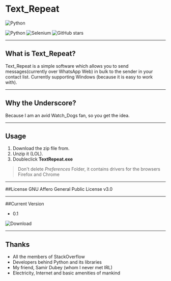 # Text_Repeat

![Python](https://www.python.org/static/community_logos/python-powered-w-100x40.png)

![Python](https://img.shields.io/badge/Python-3.7.0-blue.svg?style=flat&logo=Python)
![Selenium](https://img.shields.io/badge/Selenium-3.141.0-blue.svg)
![GitHub stars](https://img.shields.io/github/stars/1bl4z3r/Text_Repeat.svg?logo=GitHub&style=flat-square)

----
## What is Text_Repeat?
Text_Repeat is a simple software which allows you to send messages(currently over WhatsApp Web) in bulk to the sender in your contact list. Currently supporting Windows (because it is easy to work with).

----
## Why the Underscore?
Because I am an avid Watch_Dogs fan, so you get the idea.

----
## Usage
1. Download the zip file from.
2. Unzip it (LOL).
3. Doubleclick **TextRepeat.exe**

>Don't delete *Preferences* Folder, it contains drivers for the browsers Firefox and Chrome

----
##License
GNU Affero General Public License v3.0

----
##Current Version
* 0.1 

![Download](https://img.shields.io/badge/Download%20v0.1-21.3%20MB-brightgreen.svg?style=for-the-badge&logo=Windows&link=https://github.com/1bl4z3r/Text_Repeat/blob/Download/TextRepeatv0.1.zipleft)

----
## Thanks
- All the members of StackOverflow
- Developers behind Python and its libraries
- My friend, Samir Dubey (whom I never met IRL)
- Electricity, Internet and basic amenities of mankind
